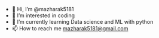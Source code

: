 - 👋 Hi, I’m @mazharak5181
- 👀 I’m interested in coding
- 🌱 I’m currently learning Data science and ML with python
- 📫 How to reach me mazharak5181@gmail.com

<!---
mazharak5181/mazharak5181 is a ✨ special ✨ repository because its `README.md` (this file) appears on your GitHub profile.
You can click the Preview link to take a look at your changes.
--->
